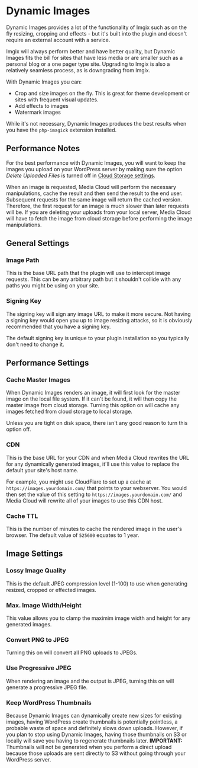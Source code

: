 # Dynamic Images
Dynamic Images provides a lot of the functionality of Imgix such as on the fly resizing, cropping and effects - but it's built into the plugin and doesn't require an external account with a service.

Imgix will always perform better and have better quality, but Dynamic Images fits the bill for sites that have less media or are smaller such as a personal blog or a one pager type site.  Upgrading to Imgix is also a relatively seamless process, as is downgrading from Imgix.

With Dynamic Images you can:

- Crop and size images on the fly.  This is great for theme development or sites with frequent visual updates.
- Add effects to images
- Watermark images

While it's not necessary, Dynamic Images produces the best results when you have the `php-imagick` extension installed.

## Performance Notes
For the best performance with Dynamic Images, you will want to keep the images you upload on your WordPress server by making sure the option *Delete Uploaded Files* is turned off in [Cloud Storage settings](admin:admin.php?page=media-cloud-settings&tab=storage).  

When an image is requested, Media Cloud will perform the necessary manipulations, cache the result and then send the result to the end user.  Subsequent requests for the same image will return the cached version.  Therefore, the first request for an image is much slower than later requests will be.  If you are deleting your uploads from your local server, Media Cloud will have to fetch the image from cloud storage before performing the image manipulations.

## General Settings

### Image Path
This is the base URL path that the plugin will use to intercept image requests.  This can be any arbitrary path but it shouldn't collide with any paths you might be using on your site.

### Signing Key
The signing key will sign any image URL to make it more secure.  Not having a signing key would open you up to image resizing attacks, so it is obviously recommended that you have a signing key.

The default signing key is unique to your plugin installation so you typically don't need to change it.

## Performance Settings

### Cache Master Images
When Dynamic Images renders an image, it will first look for the master image on the local file system.  If it can't be found, it will then copy the master image from cloud storage.  Turning this option on will cache any images fetched from cloud storage to local storage.

Unless you are tight on disk space, there isn't any good reason to turn this option off.

### CDN
This is the base URL for your CDN and when Media Cloud rewrites the URL for any dynamically generated images, it'll use this value to replace the default your site's host name.

For example, you might use CloudFlare to set up a cache at `https://images.yourdomain.com/` that points to your webserver.  You would then set the value of this setting to `https://images.yourdomain.com/` and Media Cloud will rewrite all of your images to use this CDN host.

### Cache TTL
This is the number of minutes to cache the rendered image in the user's browser.  The default value of `525600` equates to 1 year.

## Image Settings

### Lossy Image Quality
This is the default JPEG compression level (1-100) to use when generating resized, cropped or effected images.

### Max. Image Width/Height
This value allows you to clamp the maximim image width and height for any generated images.

### Convert PNG to JPEG
Turning this on will convert all PNG uploads to JPEGs.

### Use Progressive JPEG
When rendering an image and the output is JPEG, turning this on will generate a progressive JPEG file.

### Keep WordPress Thumbnails
Because Dynamic Images can dynamically create new sizes for existing images, having WordPress create thumbnails is potentially pointless, a probable waste of space and definitely slows down uploads. However, if you plan to stop using Dynamic Images, having those thumbnails on S3 or locally will save you having to regenerate thumbnails later. **IMPORTANT:** Thumbnails will not be generated when you perform a direct upload because those uploads are sent directly to S3 without going through your WordPress server.